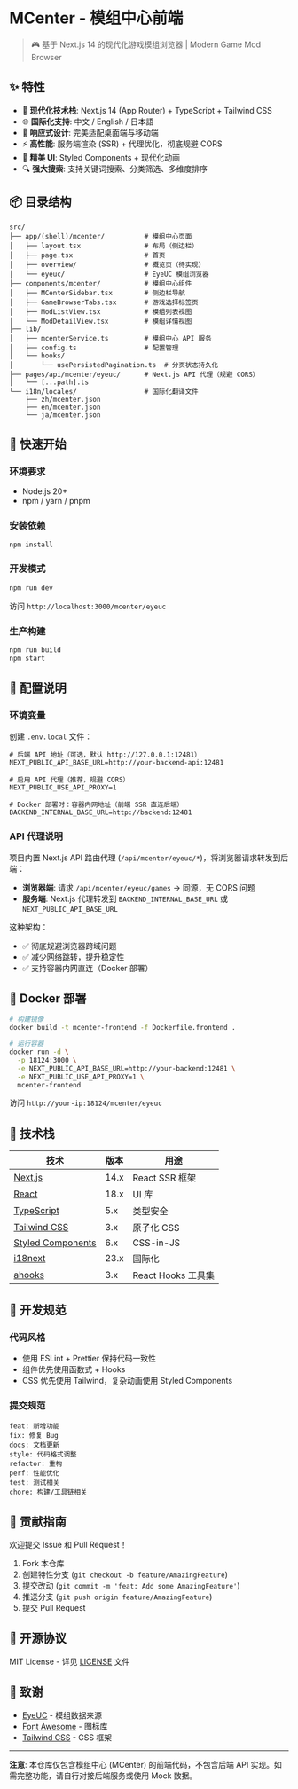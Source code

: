 # MCenter - 模组中心前端

> 🎮 基于 Next.js 14 的现代化游戏模组浏览器 | Modern Game Mod Browser

## ✨ 特性

- 🚀 **现代化技术栈**: Next.js 14 (App Router) + TypeScript + Tailwind CSS
- 🌐 **国际化支持**: 中文 / English / 日本語
- 📱 **响应式设计**: 完美适配桌面端与移动端
- ⚡ **高性能**: 服务端渲染 (SSR) + 代理优化，彻底规避 CORS
- 🎨 **精美 UI**: Styled Components + 现代化动画
- 🔍 **强大搜索**: 支持关键词搜索、分类筛选、多维度排序

## 📦 目录结构

```
src/
├── app/(shell)/mcenter/          # 模组中心页面
│   ├── layout.tsx                # 布局（侧边栏）
│   ├── page.tsx                  # 首页
│   ├── overview/                 # 概览页（待实现）
│   └── eyeuc/                    # EyeUC 模组浏览器
├── components/mcenter/           # 模组中心组件
│   ├── MCenterSidebar.tsx        # 侧边栏导航
│   ├── GameBrowserTabs.tsx       # 游戏选择标签页
│   ├── ModListView.tsx           # 模组列表视图
│   └── ModDetailView.tsx         # 模组详情视图
├── lib/
│   ├── mcenterService.ts         # 模组中心 API 服务
│   ├── config.ts                 # 配置管理
│   └── hooks/
│       └── usePersistedPagination.ts  # 分页状态持久化
├── pages/api/mcenter/eyeuc/      # Next.js API 代理（规避 CORS）
│   └── [...path].ts
└── i18n/locales/                 # 国际化翻译文件
    ├── zh/mcenter.json
    ├── en/mcenter.json
    └── ja/mcenter.json
```

## 🚀 快速开始

### 环境要求

- Node.js 20+
- npm / yarn / pnpm

### 安装依赖

```bash
npm install
```

### 开发模式

```bash
npm run dev
```

访问 `http://localhost:3000/mcenter/eyeuc`

### 生产构建

```bash
npm run build
npm start
```

## 🔧 配置说明

### 环境变量

创建 `.env.local` 文件：

```env
# 后端 API 地址（可选，默认 http://127.0.0.1:12481）
NEXT_PUBLIC_API_BASE_URL=http://your-backend-api:12481

# 启用 API 代理（推荐，规避 CORS）
NEXT_PUBLIC_USE_API_PROXY=1

# Docker 部署时：容器内网地址（前端 SSR 直连后端）
BACKEND_INTERNAL_BASE_URL=http://backend:12481
```

### API 代理说明

项目内置 Next.js API 路由代理 (`/api/mcenter/eyeuc/*`)，将浏览器请求转发到后端：

- **浏览器端**: 请求 `/api/mcenter/eyeuc/games` → 同源，无 CORS 问题
- **服务端**: Next.js 代理转发到 `BACKEND_INTERNAL_BASE_URL` 或 `NEXT_PUBLIC_API_BASE_URL`

这种架构：
- ✅ 彻底规避浏览器跨域问题
- ✅ 减少网络跳转，提升稳定性
- ✅ 支持容器内网直连（Docker 部署）

## 🐳 Docker 部署

```bash
# 构建镜像
docker build -t mcenter-frontend -f Dockerfile.frontend .

# 运行容器
docker run -d \
  -p 18124:3000 \
  -e NEXT_PUBLIC_API_BASE_URL=http://your-backend:12481 \
  -e NEXT_PUBLIC_USE_API_PROXY=1 \
  mcenter-frontend
```

访问 `http://your-ip:18124/mcenter/eyeuc`

## 🎨 技术栈

| 技术 | 版本 | 用途 |
|------|------|------|
| [Next.js](https://nextjs.org/) | 14.x | React SSR 框架 |
| [React](https://react.dev/) | 18.x | UI 库 |
| [TypeScript](https://www.typescriptlang.org/) | 5.x | 类型安全 |
| [Tailwind CSS](https://tailwindcss.com/) | 3.x | 原子化 CSS |
| [Styled Components](https://styled-components.com/) | 6.x | CSS-in-JS |
| [i18next](https://www.i18next.com/) | 23.x | 国际化 |
| [ahooks](https://ahooks.js.org/) | 3.x | React Hooks 工具集 |

## 📝 开发规范

### 代码风格

- 使用 ESLint + Prettier 保持代码一致性
- 组件优先使用函数式 + Hooks
- CSS 优先使用 Tailwind，复杂动画使用 Styled Components

### 提交规范

```
feat: 新增功能
fix: 修复 Bug
docs: 文档更新
style: 代码格式调整
refactor: 重构
perf: 性能优化
test: 测试相关
chore: 构建/工具链相关
```

## 🤝 贡献指南

欢迎提交 Issue 和 Pull Request！

1. Fork 本仓库
2. 创建特性分支 (`git checkout -b feature/AmazingFeature`)
3. 提交改动 (`git commit -m 'feat: Add some AmazingFeature'`)
4. 推送分支 (`git push origin feature/AmazingFeature`)
5. 提交 Pull Request

## 📄 开源协议

MIT License - 详见 [LICENSE](LICENSE) 文件

## 🙏 致谢

- [EyeUC](https://www.eyeuc.com/) - 模组数据来源
- [Font Awesome](https://fontawesome.com/) - 图标库
- [Tailwind CSS](https://tailwindcss.com/) - CSS 框架

---

**注意**: 本仓库仅包含模组中心 (MCenter) 的前端代码，不包含后端 API 实现。如需完整功能，请自行对接后端服务或使用 Mock 数据。

